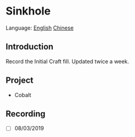 # Sinkhole

Language: [English](https://github.com/InitialCraft/Sinkhole/blob/master/Readme.md) [Chinese](https://github.com/InitialCraft/Sinkhole/blob/master/Readme_zh_CN.md)

## Introduction

Record the Initial Craft fill. Updated twice a week.



## Project

* Cobalt



## Recording

- [ ]  08/03/2019

  

